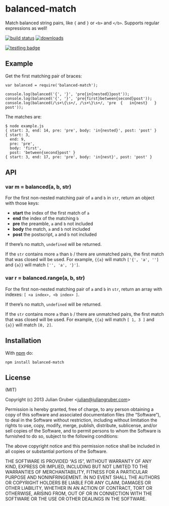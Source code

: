 balanced-match
==============

Match balanced string pairs, like `{` and `}` or `<b>` and `</b>`. Supports regular expressions as well!

[![build status](https://secure.travis-ci.org/juliangruber/balanced-match.svg)](http://travis-ci.org/juliangruber/balanced-match) [![downloads](https://img.shields.io/npm/dm/balanced-match.svg)](https://www.npmjs.org/package/balanced-match)

[![testling badge](https://ci.testling.com/juliangruber/balanced-match.png)](https://ci.testling.com/juliangruber/balanced-match)

Example
-------

Get the first matching pair of braces:

    var balanced = require('balanced-match');

    console.log(balanced('{', '}', 'pre{in{nested}}post'));
    console.log(balanced('{', '}', 'pre{first}between{second}post'));
    console.log(balanced(/\s+\{\s+/, /\s+\}\s+/, 'pre  {   in{nest}   }  post'));

The matches are:

    $ node example.js
    { start: 3, end: 14, pre: 'pre', body: 'in{nested}', post: 'post' }
    { start: 3,
      end: 9,
      pre: 'pre',
      body: 'first',
      post: 'between{second}post' }
    { start: 3, end: 17, pre: 'pre', body: 'in{nest}', post: 'post' }

API
---

### var m = balanced(a, b, str)

For the first non-nested matching pair of `a` and `b` in `str`, return an object with those keys:

-   **start** the index of the first match of `a`
-   **end** the index of the matching `b`
-   **pre** the preamble, `a` and `b` not included
-   **body** the match, `a` and `b` not included
-   **post** the postscript, `a` and `b` not included

If there’s no match, `undefined` will be returned.

If the `str` contains more `a` than `b` / there are unmatched pairs, the first match that was closed will be used. For example, `{{a}` will match `['{', 'a', '']` and `{a}}` will match `['', 'a', '}']`.

### var r = balanced.range(a, b, str)

For the first non-nested matching pair of `a` and `b` in `str`, return an array with indexes: `[ <a index>, <b index> ]`.

If there’s no match, `undefined` will be returned.

If the `str` contains more `a` than `b` / there are unmatched pairs, the first match that was closed will be used. For example, `{{a}` will match `[ 1, 3 ]` and `{a}}` will match `[0, 2]`.

Installation
------------

With [npm](https://npmjs.org) do:

    npm install balanced-match

License
-------

(MIT)

Copyright (c) 2013 Julian Gruber &lt;julian@juliangruber.com&gt;

Permission is hereby granted, free of charge, to any person obtaining a copy of this software and associated documentation files (the “Software”), to deal in the Software without restriction, including without limitation the rights to use, copy, modify, merge, publish, distribute, sublicense, and/or sell copies of the Software, and to permit persons to whom the Software is furnished to do so, subject to the following conditions:

The above copyright notice and this permission notice shall be included in all copies or substantial portions of the Software.

THE SOFTWARE IS PROVIDED “AS IS”, WITHOUT WARRANTY OF ANY KIND, EXPRESS OR IMPLIED, INCLUDING BUT NOT LIMITED TO THE WARRANTIES OF MERCHANTABILITY, FITNESS FOR A PARTICULAR PURPOSE AND NONINFRINGEMENT. IN NO EVENT SHALL THE AUTHORS OR COPYRIGHT HOLDERS BE LIABLE FOR ANY CLAIM, DAMAGES OR OTHER LIABILITY, WHETHER IN AN ACTION OF CONTRACT, TORT OR OTHERWISE, ARISING FROM, OUT OF OR IN CONNECTION WITH THE SOFTWARE OR THE USE OR OTHER DEALINGS IN THE SOFTWARE.

